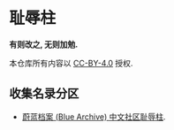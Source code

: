 # 耻辱柱

**有则改之, 无则加勉.**

本仓库所有内容以 [CC-BY-4.0](LICENSE) 授权.

## 收集名录分区

- [蔚蓝档案 (Blue Archive) 中文社区耻辱柱](partitions/blue_archive/README.md).